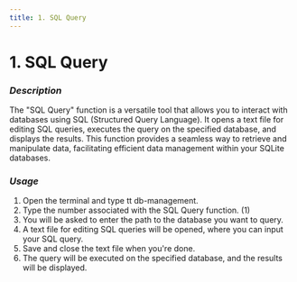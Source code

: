 ```yaml
---
title: 1. SQL Query
---
```


# 1. SQL Query

### **_Description_**

The "SQL Query" function is a versatile tool that allows you to interact with databases using SQL (Structured Query Language). It opens a text file for editing SQL queries, executes the query on the specified database, and displays the results. This function provides a seamless way to retrieve and manipulate data, facilitating efficient data management within your SQLite databases.

### **_Usage_**

1. Open the terminal and type tt db-management.
2. Type the number associated with the SQL Query function. (1)
3. You will be asked to enter the path to the database you want to query.
4. A text file for editing SQL queries will be opened, where you can input your SQL query.
5. Save and close the text file when you're done.
6. The query will be executed on the specified database, and the results will be displayed.
